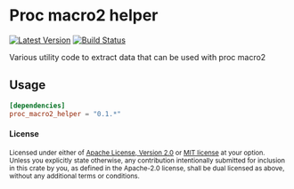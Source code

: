 # Proc macro2 helper

[![Latest Version](https://img.shields.io/crates/v/proc_macro2_helper.svg)](https://crates.io/crates/proc_macro2_helper)
[![Build Status](https://img.shields.io/github/workflow/status/jasperav/proc_macro2_helper/CI/master)](https://github.com/jasperav/proc_macro2_helper/actions)

Various utility code to extract data that can be used with proc macro2

## Usage

```toml
[dependencies]
proc_macro2_helper = "0.1.*"
```

#### License

<sup>
Licensed under either of <a href="LICENSE-APACHE">Apache License, Version
2.0</a> or <a href="LICENSE-MIT">MIT license</a> at your option.
</sup>

<br>

<sub>
Unless you explicitly state otherwise, any contribution intentionally submitted
for inclusion in this crate by you, as defined in the Apache-2.0 license, shall
be dual licensed as above, without any additional terms or conditions.
</sub>
